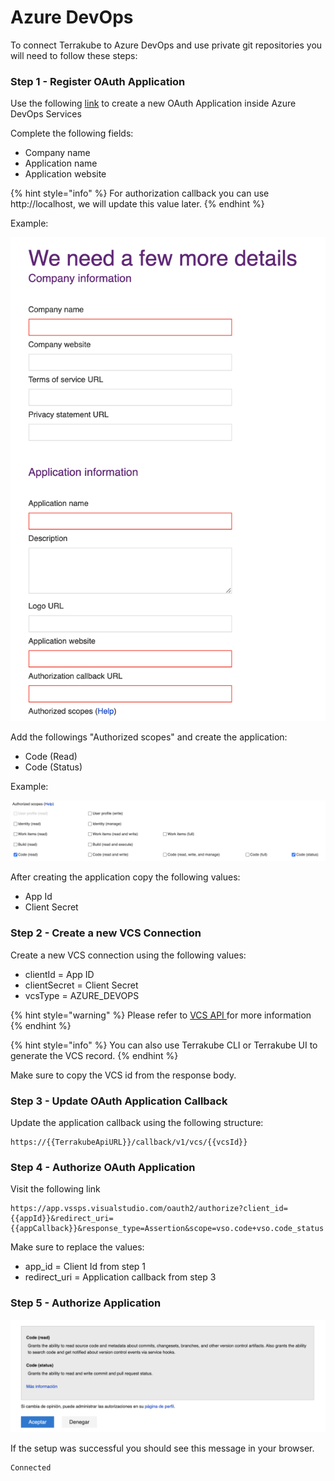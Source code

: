 # Azure DevOps

To connect Terrakube to Azure DevOps and use private git repositories you will need to follow these steps:

### Step 1 - Register OAuth Application

Use the following [link](https://aex.dev.azure.com/app/register?mkt=en-US) to create a new OAuth Application inside Azure DevOps Services

Complete the following fields:

* Company name
* Application name
* Application website

{% hint style="info" %}
For authorization callback you can use http://localhost, we will update this value later.
{% endhint %}

Example:

![](<../../.gitbook/assets/image (4).png>)

Add the followings "Authorized scopes" and create the application:

* Code (Read)
* Code (Status)

Example:

![](<../../.gitbook/assets/image (52).png>)

After creating the application copy the following values:

* App Id
* Client Secret

### Step 2 - Create a new VCS Connection

Create a new VCS connection using the following values:

* clientId = App ID
* clientSecret = Client Secret
* vcsType = AZURE\_DEVOPS

{% hint style="warning" %}
Please refer to [VCS API ](../../api/methods/vcs.md)for more information
{% endhint %}

{% hint style="info" %}
You can also use Terrakube CLI or Terrakube UI to generate the VCS record.
{% endhint %}

Make sure to copy the VCS id from the response body.

### Step 3 - Update OAuth Application Callback

Update the application callback using the following structure:

```
https://{{TerrakubeApiURL}}/callback/v1/vcs/{{vcsId}}
```

### Step 4 - Authorize OAuth Application

Visit the following link

```
https://app.vssps.visualstudio.com/oauth2/authorize?client_id={{appId}}&redirect_uri={{appCallback}}&response_type=Assertion&scope=vso.code+vso.code_status
```

Make sure to replace the values:

* app\_id = Client Id from step 1
* redirect\_uri = Application callback from step 3

### Step 5 - Authorize Application

![](<../../.gitbook/assets/image (93).png>)

If the setup was successful you should see this message in your browser.

```
Connected 
```
